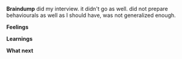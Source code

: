 **Braindump**
did my interview. it didn't go as well. did not prepare behaviourals as well as I should have, was not generalized enough. 

**Feelings**

**Learnings**

**What next**